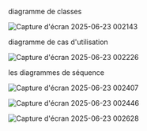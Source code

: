 diagramme de classes

![Capture d'écran 2025-06-23 002143](https://github.com/user-attachments/assets/02835aeb-2027-458a-980e-16a5ecab868f)

diagramme de cas d'utilisation

![Capture d'écran 2025-06-23 002226](https://github.com/user-attachments/assets/b8109eb5-ab8a-4e3e-85f8-8bbceafea99c)

les diagrammes de séquence

![Capture d'écran 2025-06-23 002407](https://github.com/user-attachments/assets/69218b6d-7d75-4e4f-81a8-75935532cb0b)

![Capture d'écran 2025-06-23 002446](https://github.com/user-attachments/assets/7bd3e4b2-33c5-4765-b200-6796667d42ae)

![Capture d'écran 2025-06-23 002628](https://github.com/user-attachments/assets/0724132e-8273-4074-9b7b-0cb3fdb2ffd0)


